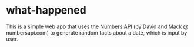 # what-happened

This is a simple web app that uses the [Numbers API](http://numbersapi.com/) (by David and Mack @ numbersapi.com) to generate random facts about a date, which is input by user.
